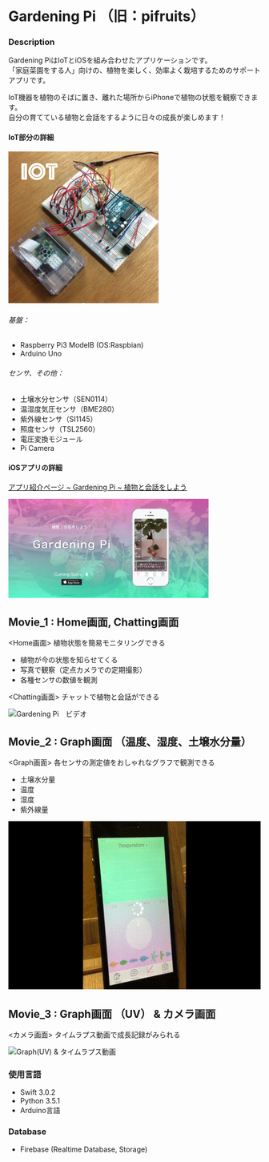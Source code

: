 # Gardening Pi  （旧：pifruits）
### Description
Gardening PiはIoTとiOSを組み合わせたアプリケーションです。<br>
「家庭菜園をする人」向けの、植物を楽しく、効率よく栽培するためのサポートアプリです。

IoT機器を植物のそばに置き、離れた場所からiPhoneで植物の状態を観察できます。<br>自分の育てている植物と会話をするように日々の成長が楽しめます！

#### IoT部分の詳細
<img src="https://github.com/yumi050/pifruits/blob/master/iotimage.png" width="300"/>

###### 基盤：
* Raspberry Pi3 ModelB (OS:Raspbian)
* Arduino Uno

###### センサ、その他：
* 土壌水分センサ（SEN0114）
* 温湿度気圧センサ（BME280）
* 紫外線センサ（SI1145）
* 照度センサ（TSL2560）
* 電圧変換モジュール
* Pi Camera

#### iOSアプリの詳細
[アプリ紹介ページ ~ Gardening Pi ~ 植物と会話をしよう](https://yumi050.github.io/GardeningPi/)

<a href="https://yumi050.github.io/GardeningPi/"><img src="https://github.com/yumi050/pifruits/blob/master/Landing.png" width="400"/></a>

## Movie_1 : Home画面, Chatting画面

<Home画面>
植物状態を簡易モニタリングできる

* 植物が今の状態を知らせてくる
* 写真で観察（定点カメラでの定期撮影）
* 各種センサの数値を観測

<Chatting画面>
チャットで植物と会話ができる

![Gardening Pi　ビデオ](https://github.com/yumi050/pifruits/blob/master/GardeningPi_1.gif)

## Movie_2 : Graph画面 （温度、湿度、土壌水分量）

<Graph画面>
各センサの測定値をおしゃれなグラフで観測できる

* 土壌水分量
* 温度
* 湿度
* 紫外線量

![Graphs(温度、湿度、土壌水分量)](https://github.com/yumi050/pifruits/blob/master/GardeningPi_2.gif)

## Movie_3 : Graph画面 （UV） & カメラ画面

<カメラ画面>
タイムラプス動画で成長記録がみられる

![Graph(UV) & タイムラプス動画](https://github.com/yumi050/pifruits/blob/master/GardeningPi_3.gif)

### 使用言語
* Swift 3.0.2
* Python 3.5.1
* Arduino言語

### Database
* Firebase (Realtime Database, Storage)

